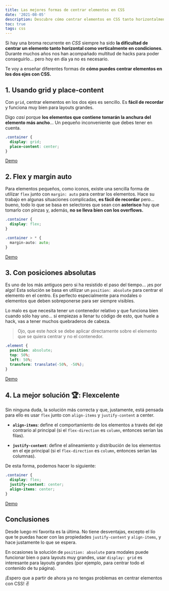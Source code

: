 ```yaml
---
title: Las mejores formas de centrar elementos en CSS
date: '2021-08-05'
description: Descubre cómo centrar elementos en CSS tanto horizontalmente como verticalmente con propiedades que funcionan en todos los navegadores modernos.
toc: true
tags: css
---
```


Si hay una broma recurrente en *CSS* siempre ha sido **la dificultad de centrar un elemento tanto horizontal como verticalmente en condiciones**. Durante muchos años nos han acompañado multitud de hacks para poder conseguirlo... pero hoy en día ya no es necesario.

Te voy a enseñar diferentes formas de **cómo puedes centrar elementos en los dos ejes con CSS.**

## 1. Usando grid y place-content

Con `grid`, centrar elementos en los dos ejes es sencillo. Es **fácil de recordar** y funciona muy bien para layouts grandes.

Digo *casi* porque **los elementos que contiene tomarán la anchura del elemento más ancho**... Un pequeño inconveniente que debes tener en cuenta.

```css
.container {
  display: grid;
  place-content: center;
}
```

[Demo](https://codi.link/PGRpdiBjbGFzcz0nY29udGFpbmVyJz4KICA8aDE+VGV4dG8gY2VudHJhZG88L2gxPgo8L2Rpdj4=%7CLmNvbnRhaW5lciB7CiAgZGlzcGxheTogZ3JpZDsKICBwbGFjZS1jb250ZW50OiBjZW50ZXI7Cn0KCgoKCgoKCgoKCgoKCgoKCgoKCgoKCgoKCgoKCmJvZHkgewogIGJhY2tncm91bmQ6ICMwOWY7CiAgZm9udC1mYW1pbHk6IHN5c3RlbS11aTsKfQoKaDEgewogIGJhY2tncm91bmQ6ICNmZmY7CiAgcGFkZGluZzogMTZweDsKfQoKLmNvbnRhaW5lciB7CiAgaGVpZ2h0OiA5NnZoOwp9%7C)

## 2. Flex y margin auto

Para elementos pequeños, como iconos, existe una sencilla forma de utilizar `flex` junto con `margin: auto` para centrar los elementos. Hace su trabajo en algunas situaciones complicadas, **es fácil de recordar** pero... bueno, todo lo que se basa en selectores que sean con **asterisco** hay que tomarlo con pinzas y, además, **no se lleva bien con los overflows.**

```css
.container {
  display: flex;
}

.container > * {
  margin-auto: auto;
}
```

[Demo](https://codi.link/PGRpdiBjbGFzcz0nY29udGFpbmVyJz4KICA8aDE+VGV4dG8gY2VudHJhZG88L2gxPgo8L2Rpdj4=%7CLmNvbnRhaW5lciB7CiAgZGlzcGxheTogZmxleDsKfQoKLmNvbnRhaW5lciA+ICogewogIG1hcmdpbjogYXV0bzsKfQoKCgoKCgoKCgoKCgoKCgoKCgoKCgoKCgoKCgoKYm9keSB7CiAgYmFja2dyb3VuZDogIzA5ZjsKICBmb250LWZhbWlseTogc3lzdGVtLXVpOwp9CgpoMSB7CiAgYmFja2dyb3VuZDogI2ZmZjsKICBwYWRkaW5nOiAxNnB4Owp9CgouY29udGFpbmVyIHsKICBoZWlnaHQ6IDk2dmg7Cn0=%7C)

## 3. Con posiciones absolutas

Es uno de los más antiguos pero si ha resistido el paso del tiempo... ¡es por algo! Esta solución se basa en utilizar un `position: absolute` para centrar el elemento en el centro. Es perfecto especialmente para modales o elementos que deben sobreponerse para ser siempre visibles.

Lo malo es que necesita tener un contenedor relativo y que funciona bien cuando sólo hay uno... si empiezas a llenar tu código de esto, que huele a hack, vas a tener muchos quebraderos de cabeza.

> Ojo, que este *hack* se debe aplicar directamente sobre el elemento que se quiera centrar y no el contenedor.

```css
.element {
  position: absolute;
  top: 50%;
  left: 50%;
  transform: translate(-50%, -50%);
}
```

[Demo](https://codi.link/PGRpdiBjbGFzcz0nY29udGFpbmVyJz4KICA8aDE+VGV4dG8gY2VudHJhZG88L2gxPgo8L2Rpdj4=%7CaDEgewogIHBvc2l0aW9uOiBhYnNvbHV0ZTsKICB0b3A6IDUwJTsKICBsZWZ0OiA1MCU7CiAgdHJhbnNmb3JtOiB0cmFuc2xhdGUoLTUwJSwgLTUwJSk7Cn0KCgoKCgoKCgoKCgoKCgoKCgoKCgoKCgoKCgoKCmJvZHkgewogIGJhY2tncm91bmQ6ICMwOWY7CiAgZm9udC1mYW1pbHk6IHN5c3RlbS11aTsKfQoKaDEgewogIGJhY2tncm91bmQ6ICNmZmY7CiAgcGFkZGluZzogMTZweDsKfQoKLmNvbnRhaW5lciB7CiAgaGVpZ2h0OiA5NnZoOwp9%7C)

## 4.  La mejor solución 🏆: Flexcelente

Sin ninguna duda, la solución más correcta y que, justamente, está pensada para ello es usar `flex` junto con `align-items` y `justify-content` a center.

* **`align-items`**: define el comportamiento de los elementos a través del eje contrario al principal (si el `flex-direction` es `column`, entonces serían las filas).

* **`justify-content`**: define el alíneamiento y distribución de los elementos en el eje principal (si el `flex-direction` es `column`, entonces serían las columnas).

De esta forma, podemos hacer lo siguiente:

```css
.container {
  display: flex;
  justify-content: center;
  align-items: center;
}
```

[Demo](https://codi.link/PGRpdiBjbGFzcz0nY29udGFpbmVyJz4KICA8aDE+VGV4dG8gY2VudHJhZG88L2gxPgo8L2Rpdj4=%7CLmNvbnRhaW5lciB7CiAgZGlzcGxheTogZmxleDsKICBqdXN0aWZ5LWNvbnRlbnQ6IGNlbnRlcjsKICBhbGlnbi1pdGVtczogY2VudGVyOwp9CgoKCgoKCgoKCgoKCgoKCgoKCgoKCgoKCgoKCmJvZHkgewogIGJhY2tncm91bmQ6ICMwOWY7CiAgZm9udC1mYW1pbHk6IHN5c3RlbS11aTsKfQoKaDEgewogIGJhY2tncm91bmQ6ICNmZmY7CiAgcGFkZGluZzogMTZweDsKfQoKLmNvbnRhaW5lciB7CiAgaGVpZ2h0OiA5NnZoOwp9%7C)

## Conclusiones

Desde luego mi favorita es la última. No tiene desventajas, excepto el lío que te puedas hacer con las propiedades `justify-content` y `align-items`, y hace justamente lo que se espera.

En ocasiones la solución de `position: absolute` para modales puede funcionar bien o para layouts muy grandes, usar `display: grid` es interesante para layouts grandes (por ejemplo, para centrar todo el contenido de tu página).

¡Espero que a partir de ahora ya no tengas problemas en centrar elementos con CSS! ✌️

